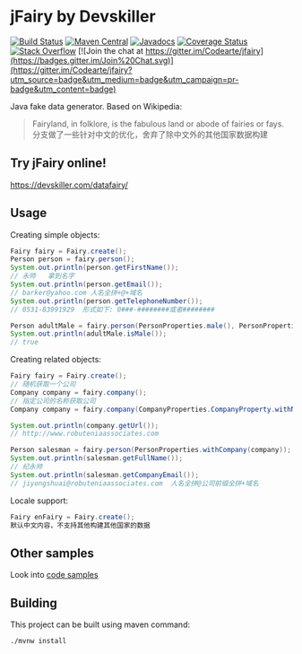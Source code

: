 # jFairy by Devskiller

[![Build Status](https://travis-ci.org/Devskiller/jfairy.svg?branch=master)](https://travis-ci.org/Devskiller/jfairy) [![Maven Central](https://maven-badges.herokuapp.com/maven-central/com.devskiller/jfairy/badge.svg)](https://maven-badges.herokuapp.com/maven-central/com.devskiller/jfairy) [![Javadocs](http://www.javadoc.io/badge/com.devskiller/jfairy.svg)](http://www.javadoc.io/doc/com.devskiller/jfairy) [![Coverage Status](https://img.shields.io/coveralls/Devskiller/jfairy.svg)](https://coveralls.io/r/Codearte/jfairy)
[![Stack Overflow](https://img.shields.io/badge/stack%20overflow-jfairy-4183C4.svg)](https://stackoverflow.com/questions/tagged/jfairy)
[![Join the chat at https://gitter.im/Codearte/jfairy](https://badges.gitter.im/Join%20Chat.svg)](https://gitter.im/Codearte/jfairy?utm_source=badge&utm_medium=badge&utm_campaign=pr-badge&utm_content=badge)

Java fake data generator. Based on Wikipedia:

> Fairyland, in folklore, is the fabulous land or abode of fairies or fays.
> 分支做了一些针对中文的优化，舍弃了除中文外的其他国家数据构建
## Try jFairy online!

https://devskiller.com/datafairy/

## Usage

Creating simple objects:

```java
Fairy fairy = Fairy.create();
Person person = fairy.person();
System.out.println(person.getFirstName());            
// 永帅   拿到名字
System.out.println(person.getEmail());               
// barker@yahoo.com 人名全拼+@+域名
System.out.println(person.getTelephoneNumber());     
// 0531-83991929  形式如下: 0###-########或者########

Person adultMale = fairy.person(PersonProperties.male(), PersonProperties.minAge(21));
System.out.println(adultMale.isMale());           
// true
```

Creating related objects:

```java
Fairy fairy = Fairy.create();
// 随机获取一个公司
Company company = fairy.company();
// 指定公司的名称获取公司
Company company = fairy.company(CompanyProperties.CompanyProperty.withName("山东镭数信息科技有限公司"));

System.out.println(company.getUrl());           
// http://www.robuteniaassociates.com

Person salesman = fairy.person(PersonProperties.withCompany(company));
System.out.println(salesman.getFullName());     
// 纪永帅
System.out.println(salesman.getCompanyEmail()); 
// jiyongshuai@robuteniaassociates.com  人名全拼@公司前缀全拼+域名
```

Locale support:

```java
Fairy enFairy = Fairy.create();                               
默认中文内容，不支持其他构建其他国家的数据
```

## Other samples

Look into [code samples](https://github.com/Devskiller/jfairy/tree/master/src/test/groovy/snippets/)

## Building

This project can be built using maven command:

    ./mvnw install

